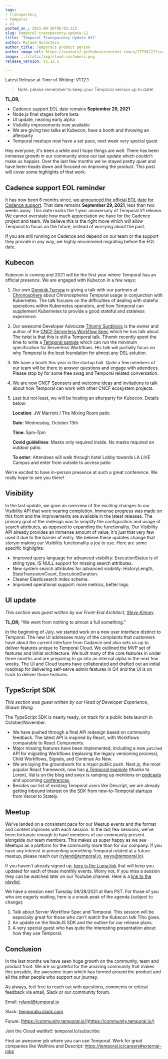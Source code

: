 ```yaml
---
tags:
- transparency
- temporal
- v1
posted_on_: 2021-09-20T00:02:32Z
slug: temporal-transparency-update-12
title: 'Temporal Transparency Update #12'
author: Ryland Goldstein
author_title: Temporals product person
author_image_url: https://avatars2.githubusercontent.com/u/27736122?s=460&u=7b6a3e58ec7ed7157f23f51e91a2f4cd2028d606&v=4
image: ../static/img/cloud-customers.png
release_version: V1.12.1

---
```

<!--truncate-->

Latest Release at Time of Writing: V1.12.1

> Note: please remember to keep your Temporal version up to date!

**TL;DR;** 

- Cadence support EOL date remains **September 29, 2021**
- Node.js final stages before beta
- UI update, nearing early alpha
- Visibility improvements now available
- We are giving two talks at Kubecon, have a booth and throwing an afterparty
- Temporal meetups now have a set pace, next week very special guest

Hey everyone, it's been a while and I hope things are well. There has been immense growth in our community since our last update which couldn't make us happier. Over the last few months we've stayed pretty quiet and have been heads down and focused on improving the product. This post will cover some highlights of that work.

## Cadence support EOL reminder

It has now been 6 months since, [we announced the official EOL date for Cadence support](https://docs.temporal.io/blog/cadence-eol-support). That date remains **September 29, 2021**, less than two weeks away. This date marks the 1 year anniversary of Temporal V1 release. We cannot overstate how much appreciation we have for the Cadence project and team. We believe this is the right move which will allow Temporal to focus on the future, instead of worrying about the past. 

If you are still running on Cadence and depend on our team or the support they provide in any way, we highly recommend migrating before the EOL date.

## Kubecon

Kubecon is coming and 2021 will be the first year where Temporal has an official presence. We are engaged with Kubecon in a few ways:

1. Our own [Dominik Tornow](https://www.linkedin.com/in/dtornow/) is giving a talk with our partners at [Chronosphere](https://chronosphere.io/) about Chronospheres Temporal usage in conjunction with Kubernetes. The talk focuses on the difficulties of dealing with stateful operations within Kubernetes operators, and how Temporal can supplement Kubernetes to provide a good stateful and stateless experience. 
2. Our awesome Developer Advocate [Tihomir Surdilovic](https://www.linkedin.com/in/tihomir-surdilovic-5641361/) is the owner and author of the [CNCF Serverless Workflow Spec](https://serverlessworkflow.io/) which he has talk about. The twist is that this is still a Temporal talk. Tihomir recently spent the time to write a [Temporal sample](https://github.com/temporalio/samples-java/tree/master/src/main/java/io/temporal/samples/dsl) which can run the minimum specification for Serverless Workflows. His talk will partially focus on why Temporal is the best foundation for almost any DSL solution.
3. We have a booth this year in the startup hall. Quite a few members of our team will be there to answer questions and engage with attendees. Please stop by for some free swag and Temporal related conversation. 
4. We are now CNCF Sponsors and welcome ideas and invitations to talk about how Temporal can work with other CNCF ecosystem projects.
5. Last but not least, we will be hosting an afterparty for Kubecon. Details below:

    **Location**: JW Marriott / The Mixing Room patio

    **Date**: Wednesday, October 13th

    **Time**: 5pm-7pm

    **Covid guidelines**: Masks only required inside. No masks required on outdoor patio.

    **To enter**: Attendees will walk through hotel Lobby towards LA LIVE Campus and enter from outside to access patio

We're excited to have in-person presence at such a great conference. We really hope to see you there!


## Visibility

In the last update, we gave an overview of the exciting changes to our Visibility API that were nearing completion. Immense progress was made on this front and the improvements are available in the latest releases. The primary goal of the redesign was to simplify the configuration and usage of search attributes, as opposed to expanding the functionality. Our Visibility API already provides an immense amount of value, it's just that very few used it due to the barrier of entry. We believe these updates change that storym making our Visibility functionality a joy to use. Here are some specific highlights:

* Improved query language for advanced visibility: ExecutionStatus is of string type, IS NULL support for missing search attributes.
* New system search attributes for advanced visibility: HistoryLength, StateTransisionCount, ExecutionDuration.
* Cleaner Elasticsearch index schema.
* Improved operational support: more metrics, better logs.

## UI update

*This section was guest written by our Front-End Architect, [Steve Kinney](https://www.linkedin.com/in/stevekinney/)*

**TL;DR;** “We went from nothing to almost a full something.”

In the beginning of July, we started work on a new user interface distinct to Temporal. The new UI addresses many of the complaints that customers have about the current interface from Cadance and also sets us up to deliver features unique to Temporal Cloud. We outlined the MVP set of features and initial architecture. We built many of the core features in under three months and are preparing to go into an internal alpha in the next few weeks. The UI and Cloud teams have collaborated and drafted out an initial roadmap for delivering self-serve admin features in Q4 and the UI is on track to deliver those features.

## TypeScript SDK

*This section was guest written by our Head of Developer Experience, Shawn Wang*

The TypeScript SDK is nearly ready, on track for a public beta launch in October/November. 

- We have pushed through a final API redesign based on community feedback. The latest API is inspired by React, with Workflows comparable to React Components.
- Major missing features have been implemented, including a new `patched` API for migrating Workflows (replacing the legacy versioning process), Child Workflows, Signals, and Continue As New.
- We are laying the groundwork for a major public push. Next.js, the most popular React framework, now has [a Temporal example](https://github.com/vercel/next.js/tree/canary/examples/with-temporal) (thanks to Loren), Val is on the blog and swyx is ramping up mentions on [podcasts](https://www.youtube.com/watch?v=H3h1WICelqs) and upcoming [conferences](https://reactnewyork.com/).
- Besides our list of existing Temporal users like Descript, we are already getting inbound interest on the SDK from new-to-Temporal startups from Vercel to Stately.

## Meetup

We've landed on a consistent pace for our Meetup events and the format and content improves with each session. In the last few sessions, we've been fortunate enough to have members of our community present alongside our team members. This makes us super happy as we see Meetups as a platform for the community more than for our company. If you have any interest in presenting something Temporal related at a future meetup, please reach out (ryland@temporal.io, swyx@temporal.io).

If you haven't already signed up, [here is the Luma link](http://temporal.io/meetup) that will keep you updated for each of these monthly events. Worry not, if you miss a session they can be watched later on our Youtube channel. Here is a [link to the playlist](https://www.youtube.com/watch?v=gWjtjRavqWU&list=PLl9kRkvFJrlSM-s-s-8WbgjN-R3Y4L7WG).

We have a session next Tuesday 09/28/2021 at 9am PST. For those of you who are eagerly waiting, here is a sneak peak of the agenda (subject to change):

1. Talk about Server Workflow Spec and Temporal. This session will be especially great for those who can't watch the Kubecon talk Tiho gives.
2. An update on the NodeJS SDK and the outline for our release plans.
3. A very special guest who has quite the interesting presentation about how they use Temporal. 

## Conclusion

In the last months we have seen huge growth on the community, team and product front. We are so grateful for the amazing community that makes this possible, the awesome team which has formed around the product and all the other people who support our journey. 

As always, feel free to reach out with questions, comments or critical feedback via email, Slack or our community forum.

Email: [ryland@temporal.io](mailto:ryland@temporal.io)

Slack: [temporalio.slack.com](http://temporalio.slack.com/)

Forum: [https://community.temporal.io/](https://community.temporal.io/)

Join the Cloud waitlist!: temporal.io/subscribe

Find an awesome job where you can use Temporal. Work for great companies like Wellhive and Descript: https://temporal.io/careers#external-jobs